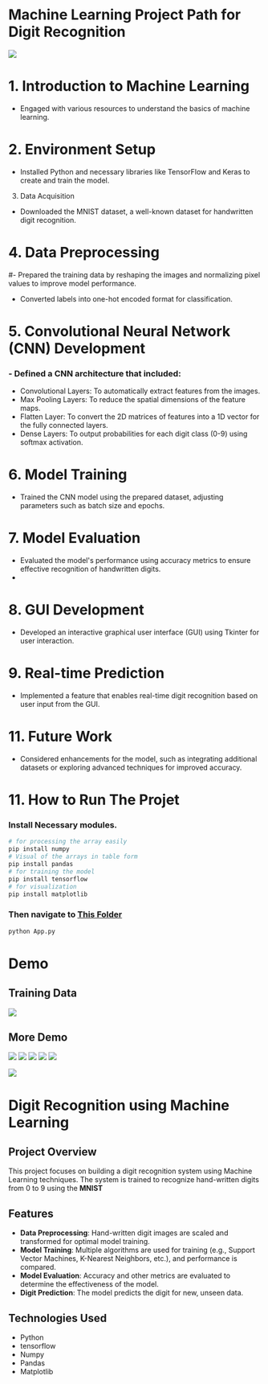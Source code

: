 # Machine Learning Project Path for Digit Recognition

![](demo/Screenshot%20from%202024-10-04%2015-11-12.png)

# 1. Introduction to Machine Learning
 - Engaged with various resources to understand the basics of machine learning.

# 2. Environment Setup
 - Installed Python and necessary libraries like TensorFlow and Keras to create and train the model.

 3. Data Acquisition
 - Downloaded the MNIST dataset, a well-known dataset for handwritten digit recognition.

# 4. Data Preprocessing
#- Prepared the training data by reshaping the images and normalizing pixel values to improve model performance.
 - Converted labels into one-hot encoded format for classification.

# 5. Convolutional Neural Network (CNN) Development
### - Defined a CNN architecture that included:
 - Convolutional Layers: To automatically extract features from the images.
 - Max Pooling Layers: To reduce the spatial dimensions of the feature maps.
 - Flatten Layer: To convert the 2D matrices of features into a 1D vector for the fully connected layers.
 - Dense Layers: To output probabilities for each digit class (0-9) using softmax activation.

# 6. Model Training
 - Trained the CNN model using the prepared dataset, adjusting parameters such as batch size and epochs.

# 7. Model Evaluation
 - Evaluated the model's performance using accuracy metrics to ensure effective recognition of handwritten digits.
 - 

# 8. GUI Development
 - Developed an interactive graphical user interface (GUI) using Tkinter for user interaction.

# 9. Real-time Prediction
 - Implemented a feature that enables real-time digit recognition based on user input from the GUI.



# 11. Future Work
 - Considered enhancements for the model, such as integrating additional datasets or exploring advanced techniques for improved accuracy.

# 11. How to Run The Projet 

### Install Necessary modules.
```bash
# for processing the array easily 
pip install numpy
# Visual of the arrays in table form
pip install pandas
# for training the model
pip install tensorflow
# for visualization
pip install matplotlib
```

### Then navigate to [This Folder](tkinter/)
```bash
python App.py
```
# Demo
## Training Data
![](demo/Screenshot%20from%202024-10-04%2015-13-22.png)

## More Demo
![](demo/Screenshot%20from%202024-10-04%2008-00-38.png)
![](demo/Screenshot%20from%202024-10-04%2008-00-52.png)
![](demo/Screenshot%20from%202024-10-04%2008-01-05.png)
![](demo/Screenshot%20from%202024-10-04%2008-01-26.png)
![](demo/Screenshot%20from%202024-10-04%2015-10-46.png)

![](demo/Screenshot%20from%202024-10-04%2015-10-46.png)
# Digit Recognition using Machine Learning

## Project Overview

This project focuses on building a digit recognition system using Machine Learning techniques. The system is trained to recognize hand-written digits from 0 to 9 using the **MNIST** 

## Features

- **Data Preprocessing**: Hand-written digit images are scaled and transformed for optimal model training.
- **Model Training**: Multiple algorithms are used for training (e.g., Support Vector Machines, K-Nearest Neighbors, etc.), and performance is compared.
- **Model Evaluation**: Accuracy and other metrics are evaluated to determine the effectiveness of the model.
- **Digit Prediction**: The model predicts the digit for new, unseen data.

## Technologies Used

- Python
- tensorflow
- Numpy
- Pandas
- Matplotlib

